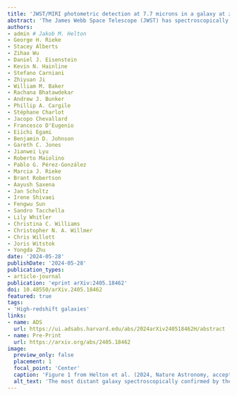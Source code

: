 ```yaml
---
title: 'JWST/MIRI photometric detection at 7.7 microns in a galaxy at z > 14'
abstract: 'The James Webb Space Telescope (JWST) has spectroscopically confirmed numerous galaxies at {{< math >}}$z > 10${{< /math >}}. While weak rest-ultraviolet emission lines have only been seen in a handful of sources, the stronger rest-optical emission lines are highly diagnostic and accessible at mid-infrared wavelengths with the Mid-Infrared Instrument (MIRI) of JWST. We report the photometric detection of the most distant spectroscopically confirmed galaxy JADES-GS-z14-0 at {{< math >}}$z = 14.32_{-0.20}^{+0.08}${{< /math >}} with MIRI at {{< math >}}$7.7\ \mu\mathrm{m}${{< /math >}}. The most plausible solution for the stellar population properties is that this galaxy contains half a billion solar masses in stars with a strong burst of star formation in the most recent few million years. For this model, at least one-third of the flux at {{< math >}}$7.7\ \mu\mathrm{m}${{< /math >}} comes from the rest-optical emission lines {{< math >}}$\mathrm{H}\beta${{< /math >}} and/or  {{< math >}}$\mathrm{[OIII]}\lambda\lambda4959,5007${{< /math >}}. The inferred properties of JADES-GS-z14-0 suggest rapid mass assembly and metal enrichment during the earliest phases of galaxy formation.'
authors:
- admin # Jakob M. Helton
- George H. Rieke
- Stacey Alberts
- Zihao Wu
- Daniel J. Eisenstein
- Kevin N. Hainline
- Stefano Carniani
- Zhiyuan Ji
- William M. Baker
- Rachana Bhatawdekar
- Andrew J. Bunker
- Phillip A. Cargile
- Stéphane Charlot
- Jacopo Chevallard
- Francesco D'Eugenio
- Eiichi Egami
- Benjamin D. Johnson
- Gareth C. Jones
- Jianwei Lyu
- Roberto Maiolino
- Pablo G. Pérez-González
- Marcia J. Rieke
- Brant Robertson
- Aayush Saxena
- Jan Scholtz
- Irene Shivaei
- Fengwu Sun
- Sandro Tacchella
- Lily Whitler
- Christina C. Williams
- Christopher N. A. Willmer
- Chris Willott
- Joris Witstok
- Yongda Zhu
date: '2024-05-28'
publishDate: '2024-05-28'
publication_types:
- article-journal
publication: 'eprint arXiv:2405.18462'
doi: 10.48550/arXiv.2405.18462
featured: true
tags:
- 'High-redshift galaxies'
links:
- name: ADS
  url: https://ui.adsabs.harvard.edu/abs/2024arXiv240518462H/abstract
- name: Pre-Print
  url: https://arxiv.org/abs/2405.18462
image:
  preview_only: false
  placement: 1
  focal_point: 'Center'
  caption: 'Figure 1 from Helton et al. (2024, Nature Astronomy, accepted).'
  alt_text: 'The most distant galaxy spectroscopically confirmed by the JWST Advanced Deep Extragalactic Survey (JADES). This galaxy was initially selected from ultra-deep NIRCam and MIRI imaging with JWST (F770W-F277W-F115W shown as an RGB false-color mosaic in the lower right). It was targeted for NIRSpec MSA follow-up observations and is the first spectroscopically confirmed redshift {{< math >}}$z > 14${{< /math >}} system. JADES-GS-z14-0 is to the right and the foreground galaxy NIRCam ID {{< math >}}$183349${{< /math >}} to the left. The apparent color of JADES-GS-z14-0 is caused by the absorption of the NIRCam/F115W flux by the intervening IGM and the rest-frame optical nebular emission line excess in MIRI/F770W relative to NIRCam/F277W.'
---
```

